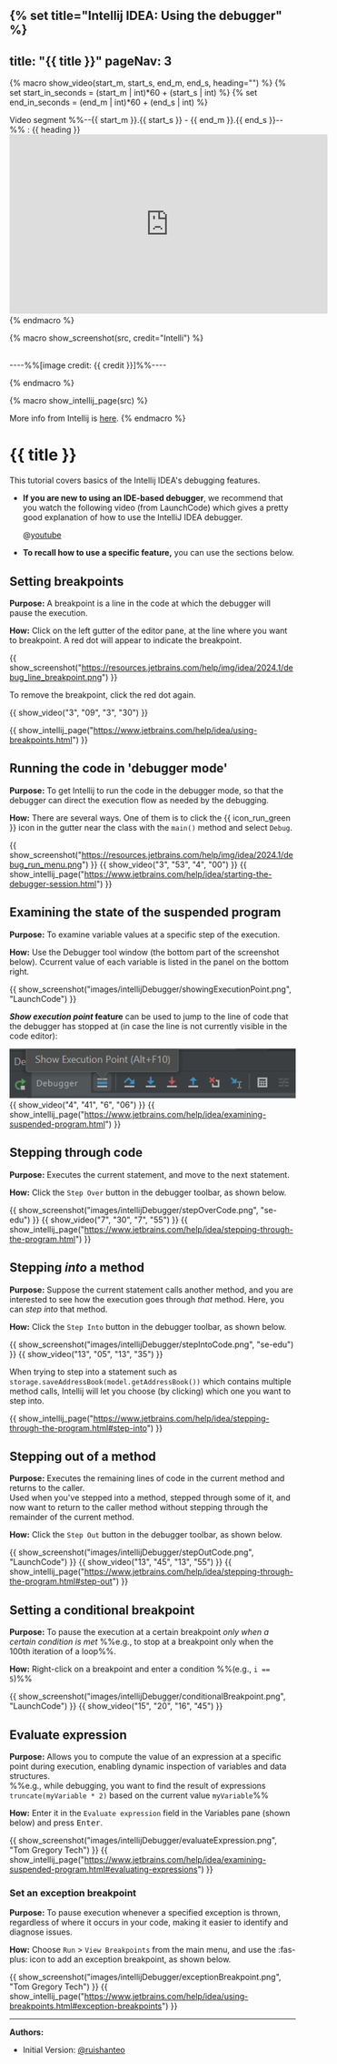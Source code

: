 {% set title="Intellij IDEA: Using the debugger" %}
---
title: "{{ title }}"
pageNav: 3
---

{% macro show_video(start_m, start_s, end_m, end_s, heading="") %}
{% set start_in_seconds = (start_m | int)*60 + (start_s | int) %}
{% set end_in_seconds = (end_m | int)*60 + (end_s | int) %}
<box type="important" icon=":fab-youtube:" seamless>

Video segment %%--{{ start_m }}.{{ start_s }} - {{ end_m }}.{{ end_s }}--%% : {{ heading }} <panel header="click here" minimized><iframe width="560" height="315" src="https://www.youtube.com/embed/1bCgzjatcr4?si=kQCMnmebYVV1QOwu&amp;start={{ start_in_seconds }}&amp;end={{ end_in_seconds }}" frameborder="0" allow="accelerometer; autoplay; clipboard-write; encrypted-media; gyroscope; picture-in-picture; web-share" referrerpolicy="strict-origin-when-cross-origin" allowfullscreen></iframe></panel>
</box>
{% endmacro %}

{% macro show_screenshot(src, credit="Intelli") %}
<div class="indented">

<pic src="{{ src }}" width="600" /><br>
----%%[image credit: {{ credit }}]%%----
</div>
{% endmacro %}

{% macro show_intellij_page(src) %}
<box type="info" icon=":fas-book:" seamless>

More info from Intellij is <a href="{{ src }}" target="_blank">here</a>.
</box>
{% endmacro %}

<!-- ========================================================================== -->

# {{ title }}

This tutorial covers basics of the Intellij IDEA's debugging features.

* **If you are new to using an IDE-based debugger**, we recommend that you watch the following video (from LaunchCode) which gives a pretty good explanation of how to use the IntelliJ IDEA debugger.

  <panel header=":fab-youtube: Debugging in IntelliJ" peek >

  @[youtube](1bCgzjatcr4)

  </panel>
* **To recall how to use a specific feature,** you can use the sections below.

<!-- ========================================================================== -->
<div id="intellij-debugger-setting-breakpoints">


## Setting breakpoints

**Purpose:** A breakpoint is a line in the code at which the debugger will pause the execution.

**How:** Click on the left gutter of the editor pane, at the line where you want to breakpoint. A red dot will appear to indicate the breakpoint.

{{ show_screenshot("https://resources.jetbrains.com/help/img/idea/2024.1/debug_line_breakpoint.png") }}
<p/>

<box type="tip" seamless>

To remove the breakpoint, click the red dot again.
</box>

{{ show_video("3", "09", "3", "30") }}

{{ show_intellij_page("https://www.jetbrains.com/help/idea/using-breakpoints.html") }}

</div>
<!-- ========================================================================== -->
<div id="intellij-debugger-mode">

## Running the code in 'debugger mode'

**Purpose:** To get Intellij to run the code in the debugger mode, so that the debugger can direct the execution flow as needed by the debugging.

**How:** There are several ways. One of them is to click the {{ icon_run_green }}  icon in the gutter near the class with the `main()` method and select `Debug`.

{{ show_screenshot("https://resources.jetbrains.com/help/img/idea/2024.1/debug_run_menu.png") }}
{{ show_video("3", "53", "4", "00") }}
{{ show_intellij_page("https://www.jetbrains.com/help/idea/starting-the-debugger-session.html") }}

</div>
<!-- ========================================================================== -->
<div id="intellij-debugger-examining-state">

## Examining the state of the suspended program

**Purpose:** To examine variable values at a specific step of the execution.

**How:** Use the Debugger tool window (the bottom part of the screenshot below). Ccurrent value of each variable is listed in the panel on the bottom right.

{{ show_screenshot("images/intellijDebugger/showingExecutionPoint.png", "LaunchCode") }}

<box type="tip" id="show-execution-point" seamless>

**_Show execution point_ feature** can be used to jump to the line of code that the debugger has stopped at (in case the line is not currently visible in the code editor):

![ShowExecutionPoint](images/intellijDebugger/ShowExecutionPoint.png)
</box>
{{ show_video("4", "41", "6", "06") }}
{{ show_intellij_page("https://www.jetbrains.com/help/idea/examining-suspended-program.html") }}

</div>
<!-- ========================================================================== -->
<div id="intellij-debugger-step-through">

## Stepping through code

**Purpose:** Executes the current statement, and move to the next statement.

**How:** Click the `Step Over` button in the debugger toolbar, as shown below.

{{ show_screenshot("images/intellijDebugger/stepOverCode.png", "se-edu") }}
{{ show_video("7", "30", "7", "55") }}
{{ show_intellij_page("https://www.jetbrains.com/help/idea/stepping-through-the-program.html") }}

</div>
<!-- ========================================================================== -->
<div id="intellij-debugger-step-into">

## Stepping _into_ a method

**Purpose:** Suppose the current statement calls another method, and you are interested to see how the execution goes through _that_ method. Here, you can _step into_ that method.

**How:** Click the `Step Into` button in the debugger toolbar, as shown below.

{{ show_screenshot("images/intellijDebugger/stepIntoCode.png", "se-edu") }}
{{ show_video("13", "05", "13", "35") }}

<box type="tip" id="choosing-which-method-to-step-into" seamless>

When trying to step into a statement such as `storage.saveAddressBook(model.getAddressBook())` which contains multiple method calls, Intellij will let you choose (by clicking) which one you want to step into.
</box>

{{ show_intellij_page("https://www.jetbrains.com/help/idea/stepping-through-the-program.html#step-into") }}

</div>
<!-- ========================================================================== -->
<div id="intellij-debugger-step-out">

## Stepping out of a method

**Purpose:** Executes the remaining lines of code in the current method and returns to the caller.<br>
Used when you've stepped into a method, stepped through some of it, and now want to return to the caller method without stepping through the remainder of the current method.

**How:** Click the `Step Out` button in the debugger toolbar, as shown below.

{{ show_screenshot("images/intellijDebugger/stepOutCode.png", "LaunchCode") }}
{{ show_video("13", "45", "13", "55") }}
{{ show_intellij_page("https://www.jetbrains.com/help/idea/stepping-through-the-program.html#step-out") }}

</div>
<!-- ========================================================================== -->

## Setting a conditional breakpoint

**Purpose:** To pause the execution at a certain breakpoint _only when a certain condition is met_ %%e.g., to stop at a breakpoint only when the 100th iteration of a loop%%.

**How:** Right-click on a breakpoint and enter a condition %%(e.g., `i == 5`)%%

{{ show_screenshot("images/intellijDebugger/conditionalBreakpoint.png", "LaunchCode") }}
{{ show_video("15", "20", "16", "45") }}

<!-- ========================================================================== -->

## Evaluate expression

**Purpose:** Allows you to compute the value of an expression at a specific point during execution, enabling dynamic inspection of variables and data structures.<br>
 %%e.g., while debugging, you want to find the result of expressions `truncate(myVariable * 2)` based on the current value `myVariable`%%

**How:** Enter it in the `Evaluate expression` field in the Variables pane (shown below) and press <kbd>Enter</kbd>.

{{ show_screenshot("images/intellijDebugger/evaluateExpression.png", "Tom Gregory Tech") }}
{{ show_intellij_page("https://www.jetbrains.com/help/idea/examining-suspended-program.html#evaluating-expressions") }}

<!-- ========================================================================== -->

### Set an exception breakpoint

**Purpose:** To pause execution whenever a specified exception is thrown, regardless of where it occurs in your code, making it easier to identify and diagnose issues.

**How:** Choose `Run` > `View Breakpoints` from the main menu, and use the :fas-plus: icon to add an exception breakpoint, as shown below.

{{ show_screenshot("images/intellijDebugger/exceptionBreakpoint.png", "Tom Gregory Tech") }}
{{ show_intellij_page("https://www.jetbrains.com/help/idea/using-breakpoints.html#exception-breakpoints") }}

--------------------------------------------------------------------------------
**Authors:**
* Initial Version: [@ruishanteo](https://github.com/ruishanteo)
